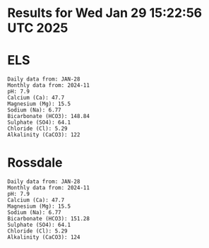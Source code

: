 # Results for Wed Jan 29 15:22:56 UTC 2025
# ELS
```
Daily data from: JAN-28
Monthly data from: 2024-11
pH: 7.9
Calcium (Ca): 47.7
Magnesium (Mg): 15.5
Sodium (Na): 6.77
Bicarbonate (HCO3): 148.84
Sulphate (SO4): 64.1
Chloride (Cl): 5.29
Alkalinity (CaCO3): 122
```
# Rossdale
```
Daily data from: JAN-28
Monthly data from: 2024-11
pH: 7.9
Calcium (Ca): 47.7
Magnesium (Mg): 15.5
Sodium (Na): 6.77
Bicarbonate (HCO3): 151.28
Sulphate (SO4): 64.1
Chloride (Cl): 5.29
Alkalinity (CaCO3): 124
```
